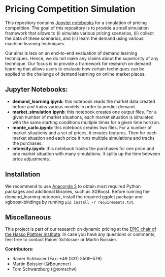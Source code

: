 # Pricing Competition Simulation

This repository contains [Jupyter notebooks](https://jupyter.org) for a simulation of pricing competition.
The goal of this repository is to provide a small simulation framework that allows to (i) simulate various pricing scenarios, (ii) collect the data of these scenarios, and (iii) learn the demand using various machine learning techniques.

Our aims is less on an end-to-end evaluation of demand learning techniques. Hence, we do not make any claims about the superiority of any technique. Our focus is to provide a framework for research on demand learning that allows users to evaluate how certain techniques can be applied to the challenge of demand learning on online market places.

## Jupyter Notebooks:
 * **demand_learning.ipynb**: this notebook reads the market data created before and trains various models in order to predict demand.
 * **market_simulation.ipynb**: this notebook creates one output files. For a given number of market situations, each market situation is simulated with the same starting conditions multiple times for a given time horizon.
 * **monte_carlo.ipynb**: this notebook creates two files. For a number of market situations and a set of prices, it creates features. Then for each market situation and each price it runs multiple simulations and tracks the purchases.
  * **intensity.ipynb**: this notebook tracks the purchases for one price and one market situation with many simulations. It splits up the time between price adjustments.

## Installation

We recommend to use [Anaconda 3](https://www.anaconda.com/download/) to obtain most required Python packages and
additional libraries, such as XGBoost.
Before running the demand_learning notebook, install the required ggplot
package and xgboost-bindings by running `pip install -r
requirements.txt`.

## Miscellaneous

This project is part of our research on dynamic pricing at the [EPIC chair of the Hasso Plattner Institute](http://epic.hpi.de).
In case you have any questions or comments, feel free to contact Rainer Schlosser or Martin Boissier.

**Contributors:**
 * Rainer Schlosser (Fax: +49 (331) 5509-579)
 * Martin Boissier (@Bouncner)
 * Tom Schwarzburg (@tomschw)

